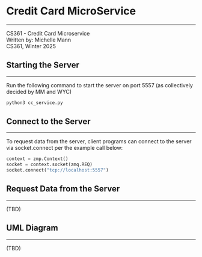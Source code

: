 # Credit Card MicroService
---
CS361 - Credit Card Microservice  
Written by: Michelle Mann  
CS361, Winter 2025  

## Starting the Server
---
Run the following command to start the server on port 5557 (as collectively decided by MM and WYC)
```sh
python3 cc_service.py
```

## Connect to the Server
---
To request data from the server, client programs can connect to the server via socket.connect per the example call below:
```python
context = zmp.Context()
socket = context.socket(zmq.REQ)
socket.connect("tcp://localhost:5557")
```

## Request Data from the Server
---
(TBD)

## UML Diagram
---
(TBD)
